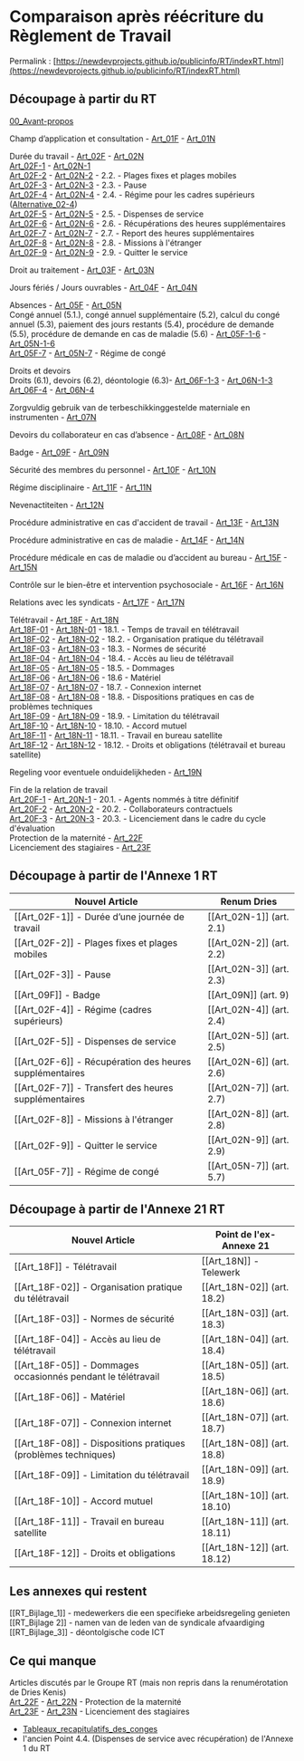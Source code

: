 # Comparaison après réécriture du Règlement de Travail

Permalink : [https://newdevprojects.github.io/publicinfo/RT/indexRT.html](https://newdevprojects.github.io/publicinfo/RT/indexRT.html)

## Découpage à partir du RT

[00_Avant-propos](00_Avant-propos.md)

Champ d’application et consultation - [Art_01F](Art_01F.md)  - [Art_01N](Art_01N.md)

Durée du travail - [Art_02F](Art_02F.md)  - [Art_02N](Art_02N.md)  
[Art_02F-1](Art_02F-1.md) - [Art_02N-1](Art_02N-1.md)  
[Art_02F-2](Art_02F-2.md) - [Art_02N-2](Art_02N-2.md) - 2.2. - Plages fixes et plages mobiles  
[Art_02F-3](Art_02F-3.md) - [Art_02N-3](Art_02N-3.md) - 2.3. - Pause  
[Art_02F-4](Art_02F-4.md) - [Art_02N-4](Art_02N-4.md) - 2.4. - Régime pour les cadres supérieurs ([Alternative_02-4](Alternative_02-4.md))  
[Art_02F-5](Art_02F-5.md) - [Art_02N-5](Art_02N-5.md) - 2.5. - Dispenses de service  
[Art_02F-6](Art_02F-6.md) - [Art_02N-6](Art_02N-6.md) - 2.6. - Récupérations des heures supplémentaires  
[Art_02F-7](Art_02F-7.md) - [Art_02N-7](Art_02N-7.md) - 2.7. - Report des heures supplémentaires  
[Art_02F-8](Art_02F-8.md) - [Art_02N-8](Art_02N-8.md) - 2.8. - Missions à l'étranger  
[Art_02F-9](Art_02F-9.md) - [Art_02N-9](Art_02N-9.md) - 2.9. - Quitter le service

Droit au traitement - [Art_03F](Art_03F.md) - [Art_03N](Art_03N.md)

Jours fériés / Jours ouvrables - [Art_04F](Art_04F.md) - [Art_04N](Art_04N.md)

Absences - [Art_05F](Art_05F.md) - [Art_05N](Art_05N.md)  
Congé annuel (5.1.), congé annuel supplémentaire (5.2), calcul du congé annuel (5.3), paiement des jours restants (5.4), procédure de demande (5.5), procédure de demande en cas de maladie (5.6) - [Art_05F-1-6](Art_05F-1-6.md) - [Art_05N-1-6](Art_05N-1-6.md)  
[Art_05F-7](Art_05F-7.md) - [Art_05N-7](Art_05N-7.md) - Régime de congé

Droits et devoirs  
Droits (6.1), devoirs (6.2), déontologie (6.3)- [Art_06F-1-3](Art_06F-1-3.md) - [Art_06N-1-3](Art_06N-1-3.md)  
[Art_06F-4](Art_06F-4.md) - [Art_06N-4](Art_06N-4.md)

Zorgvuldig gebruik van de terbeschikkinggestelde materniale en instrumenten - [Art_07N](Art_07N.md)

Devoirs du collaborateur en cas d’absence - [Art_08F](Art_08F.md) - [Art_08N](Art_08N.md)

Badge - [Art_09F](Art_09F.md) - [Art_09N](Art_09N.md)

Sécurité des membres du personnel - [Art_10F](Art_10F.md) - [Art_10N](Art_10N.md)

Régime disciplinaire - [Art_11F](Art_11F.md) - [Art_11N](Art_11N.md)

Nevenactiteiten - [Art_12N](Art_12N.md)

Procédure administrative en cas d'accident de travail - [Art_13F](Art_13F.md) - [Art_13N](Art_13N.md)

Procédure administrative en cas de maladie - [Art_14F](Art_14F.md) - [Art_14N](Art_14N.md)

Procédure médicale en cas de maladie ou d’accident au bureau - [Art_15F](Art_15F.md) - [Art_15N](Art_15N.md)

Contrôle sur le bien-être et intervention psychosociale - [Art_16F](Art_16F.md) - [Art_16N](Art_16N.md)

Relations avec les syndicats - [Art_17F](Art_17F.md) - [Art_17N](Art_17N.md)

Télétravail - [Art_18F](Art_18F.md) - [Art_18N](Art_18N.md)  
[Art_18F-01](Art_18F-01.md) - [Art_18N-01](Art_18N-01.md) - 18.1. - Temps de travail en télétravail  
[Art_18F-02](Art_18F-02.md) - [Art_18N-02](Art_18N-02.md) - 18.2. - Organisation pratique du télétravail  
[Art_18F-03](Art_18F-03.md) - [Art_18N-03](Art_18N-03.md) - 18.3. - Normes de sécurité  
[Art_18F-04](Art_18F-04.md) - [Art_18N-04](Art_18N-04.md) - 18.4. - Accès au lieu de télétravail  
[Art_18F-05](Art_18F-05.md) - [Art_18N-05](Art_18N-05.md) - 18.5. - Dommages  
[Art_18F-06](Art_18F-06.md) - [Art_18N-06](Art_18N-06.md) - 18.6 - Matériel  
[Art_18F-07](Art_18F-07.md) - [Art_18N-07](Art_18N-07.md) - 18.7. - Connexion internet  
[Art_18F-08](Art_18F-08.md) - [Art_18N-08](Art_18N-08.md) - 18.8. - Dispositions pratiques en cas de problèmes techniques  
[Art_18F-09](Art_18F-09.md) - [Art_18N-09](Art_18N-09.md) - 18.9. - Limitation du télétravail  
[Art_18F-10](Art_18F-10.md) - [Art_18N-10](Art_18N-10.md) - 18.10. - Accord mutuel  
[Art_18F-11](Art_18F-11.md) - [Art_18N-11](Art_18N-11.md) - 18.11. - Travail en bureau satellite  
[Art_18F-12](Art_18F-12.md) - [Art_18N-12](Art_18N-12.md) - 18.12. - Droits et obligations (télétravail et bureau satellite)

Regeling voor eventuele onduidelijkheden - [Art_19N](Art_19N.md)

Fin de la relation de travail  
[Art_20F-1](Art_20F-1.md)  - [Art_20N-1](Art_20N-1.md) - 20.1. - Agents nommés à titre définitif  
[Art_20F-2](Art_20F-2.md)  - [Art_20N-2](Art_20N-2.md) - 20.2. - Collaborateurs contractuels  
[Art_20F-3](Art_20F-3.md)  - [Art_20N-3](Art_20N-3.md) - 20.3. - Licenciement dans le cadre du cycle d'évaluation  
Protection de la maternité - [Art_22F](Art_22F.md)  
Licenciement des stagiaires - [Art_23F](Art_23F.md)

## Découpage à partir de l'Annexe 1 RT

| Nouvel Article                                            | Renum Dries                |
| --------------------------------------------------------- | -------------------------- |
| [[Art_02F-1]] - Durée d’une journée de travail            | [[Art_02N-1]]  (art. 2.1)  |
| [[Art_02F-2]] - Plages fixes et plages mobiles            | [[Art_02N-2]]  (art. 2.2)  |
| [[Art_02F-3]] - Pause                                     | [[Art_02N-3]] (art. 2.3)   |
| [[Art_09F]] - Badge                                       | [[Art_09N]]    (art. 9)    |
| [[Art_02F-4]] - Régime (cadres supérieurs)                | [[Art_02N-4]] (art. 2.4)   |
| [[Art_02F-5]] - Dispenses de service                      | [[Art_02N-5]]  (art. 2.5)  |
| [[Art_02F-6]] - Récupération des heures supplémentaires   | [[Art_02N-6]] (art. 2.6)   |
| [[Art_02F-7]] - Transfert des heures supplémentaires      | [[Art_02N-7]]   (art. 2.7) |
| [[Art_02F-8]] - Missions à l'étranger                     | [[Art_02N-8]] (art. 2.8)   |
| [[Art_02F-9]] - Quitter le service                        | [[Art_02N-9]]   (art. 2.9) |
| [[Art_05F-7]] - Régime de congé                           | [[Art_05N-7]] (art. 5.7)   |

## Découpage à partir de l'Annexe 21 RT

| Nouvel Article                                                 | Point de l'ex-Annexe 21      |
| -------------------------------------------------------------- | ---------------------------- |
| [[Art_18F]] - Télétravail                                      | [[Art_18N]] - Telewerk       |
| [[Art_18F-02]] - Organisation pratique du télétravail          | [[Art_18N-02]]  (art. 18.2)  |
| [[Art_18F-03]] - Normes de sécurité                            | [[Art_18N-03]] (art. 18.3)   |
| [[Art_18F-04]] - Accès au lieu de télétravail                  | [[Art_18N-04]] (art. 18.4)   |
| [[Art_18F-05]] - Dommages occasionnés pendant le télétravail   | [[Art_18N-05]]  (art. 18.5)  |
| [[Art_18F-06]] - Matériel                                      | [[Art_18N-06]] (art. 18.6)   |
| [[Art_18F-07]] - Connexion internet                            | [[Art_18N-07]] (art. 18.7)   |
| [[Art_18F-08]] - Dispositions pratiques (problèmes techniques) | [[Art_18N-08]] (art. 18.8)   |
| [[Art_18F-09]] - Limitation du télétravail                     | [[Art_18N-09]] (art. 18.9)   |
| [[Art_18F-10]] - Accord mutuel                                 | [[Art_18N-10]]  (art. 18.10) |
| [[Art_18F-11]] - Travail en bureau satellite                   | [[Art_18N-11]] (art. 18.11)  |
| [[Art_18F-12]] - Droits et obligations                         | [[Art_18N-12]] (art. 18.12)  |

## Les annexes qui restent

[[RT_Bijlage_1]] - medewerkers die een specifieke arbeidsregeling genieten  
[[RT_Bijlage 2]] - namen van de leden van de syndicale afvaardiging  
[[RT_Bijlage_3]] - déontolgische code ICT 

## Ce qui manque

Articles discutés par le Groupe RT (mais non repris dans la renumérotation de Dries Kenis)  
[Art_22F](Art_22F.md) - [Art_22N](Art_22N.md) - Protection de la maternité  
[Art_23F](Art_23F.md) - [Art_23N](Art_23N.md) - Licenciement des stagiaires  

* [Tableaux_recapitulatifs_des_conges](Tableaux_recapitulatifs_des_conges.md)  
* l'ancien Point 4.4. (Dispenses de service avec récupération) de l'Annexe 1 du RT

<link rel="stylesheet" href="foghorn2.css">
